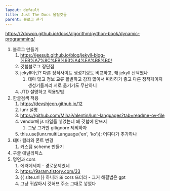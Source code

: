 ```yaml
---
layout: default
title: Just The Docs 올릴것들
parent: 블로그 관리
---
```

https://2dowon.github.io/docs/algorithm/python-book/dynamic-programming/
1. 블로그 만들기
   1. https://jeesub.github.io/blog/jekyll-blog-%EB%A7%8C%EB%93%A4%EA%B8%B0/
   2. 깃헙블로그 장단점
   3. jekyll이란? 다른 정적사이트 생성기랑도 비교하고, 왜 jekyll 선택했나
      1. 테마 많고 정보 교류 활발하고 강좌 많아서 따라하기 좋고 다른 정적페이지 생성기들끼리 서로 옮기기도 무난하니
   4. JTD 설명하고 적용방법
2. 한글검색 적용
   1. https://devshjeon.github.io/12
   2. lunr 설명
   3. https://github.com/MihaiValentin/lunr-languages?tab=readme-ov-file
   4. vendor에 js 파일들 넣었는데 왜 깃헙에 안뜨지
      1. 그냥 그거만 gitignore 제외하자
   5. this.use(lunr.multiLanguage('en', 'ko')); 어디다가 추가하나
3. 테마 컬러와 폰트 변경
   1. 커스텀 scheme 만들기
4. 구글 애널리틱스
5. 명언과 cors
   1. 에러메세지 - 경로문제였네
   2. https://9aram.tistory.com/33
   3. {{ site.url }} 하니까 또 cors 뜨더라 - 그거 해결법은 gpt
   4. 그냥 귀찮아서 깃허브 주소 그대로 넣었다